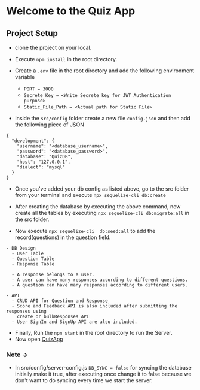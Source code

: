 # Welcome to the Quiz App

## Project Setup
- clone the project on your local.
- Execute `npm install` in the root directory.
- Create a `.env` file in the root directory and add the following environment variable
    - `PORT = 3000`
    - `Secrete_Key = <Write Secrete key for JWT Authentication purpose>`
    - `Static_File_Path = <Actual path for Static File>`
      
- Inside the `src/config` folder create a new file `config.json` and then add the following piece of JSON

```
{
  "development": {
    "username": "<database_username>",
    "password": "<database_password>",
    "database": "QuizDB",
    "host": "127.0.0.1",
    "dialect": "mysql"
  }
}
```
- Once you've added your db config as listed above, go to the src folder from your terminal and execute `npx sequelize-cli db:create`

- After creating the database by executing the above command, now create all the tables by executing `npx sequelize-cli db:migrate:all` in the src folder.

- Now execute `npx sequelize-cli  db:seed:all` to add the record(questions) in the question field.
```
- DB Design
  - User Table
  - Question Table
  - Response Table

  - A response belongs to a user.
  - A user can have many responses according to different questions.
  - A question can have many responses according to different users.

- API 
  - CRUD API for Question and Response
  - Score and Feedback API is also included after submitting the responses using
    create or bulkResponses API
  - User SignIn and SignUp API are also included.
```
- Finally, Run the `npm start` in the root directory to run the Server.
- Now open [QuizApp](http://localhost:3000/)

### Note ->
- In src/config/server-config.js `DB_SYNC = false` for syncing the database initially make it true, after executing once change it to false because we don't want to do syncing every time we start the server. 
